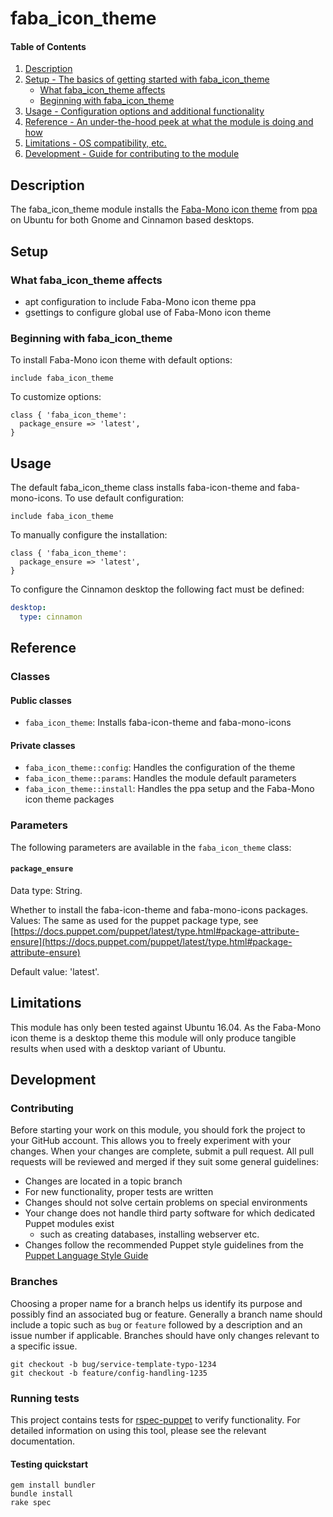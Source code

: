 # faba_icon_theme

#### Table of Contents

1. [Description](#description)
1. [Setup - The basics of getting started with faba_icon_theme](#setup)
    * [What faba_icon_theme affects](#what-faba_icon_theme-affects)
    * [Beginning with faba_icon_theme](#beginning-with-faba_icon_theme)
1. [Usage - Configuration options and additional functionality](#usage)
1. [Reference - An under-the-hood peek at what the module is doing and how](#reference)
1. [Limitations - OS compatibility, etc.](#limitations)
1. [Development - Guide for contributing to the module](#development)

## Description

The faba_icon_theme module installs the [Faba-Mono icon theme](https://snwh.org/moka) from [ppa](https://launchpad.net/~moka/+archive/ubuntu/daily) on Ubuntu for both Gnome and Cinnamon based desktops.

## Setup

### What faba_icon_theme affects

* apt configuration to include Faba-Mono icon theme ppa
* gsettings to configure global use of Faba-Mono icon theme

### Beginning with faba_icon_theme

To install Faba-Mono icon theme with default options:

`include faba_icon_theme`

To customize options:

```puppet
class { 'faba_icon_theme':
  package_ensure => 'latest',
}
```

## Usage

The default faba_icon_theme class installs faba-icon-theme and faba-mono-icons. To use default configuration:

`include faba_icon_theme`

To manually configure the installation:

```puppet
class { 'faba_icon_theme':
  package_ensure => 'latest',
}
```

To configure the Cinnamon desktop the following fact must be defined:
```yaml
desktop:
  type: cinnamon
```

## Reference

### Classes

#### Public classes

* `faba_icon_theme`: Installs faba-icon-theme and faba-mono-icons

#### Private classes

* `faba_icon_theme::config`: Handles the configuration of the theme
* `faba_icon_theme::params`: Handles the module default parameters
* `faba_icon_theme::install`: Handles the ppa setup and the Faba-Mono icon theme packages

### Parameters

The following parameters are available in the `faba_icon_theme` class:

#### `package_ensure`

Data type: String.

Whether to install the faba-icon-theme and faba-mono-icons packages. Values: The same as used for the puppet package type, see [https://docs.puppet.com/puppet/latest/type.html#package-attribute-ensure](https://docs.puppet.com/puppet/latest/type.html#package-attribute-ensure)

Default value: 'latest'.

## Limitations

This module has only been tested against Ubuntu 16.04.  As the Faba-Mono icon theme is a desktop theme this module will only produce tangible results when used with a desktop variant of Ubuntu.

## Development

### Contributing

Before starting your work on this module, you should fork the project to your GitHub account. This allows you to freely experiment with your changes. When your changes are complete, submit a pull request. All pull requests will be reviewed and merged if they suit some general guidelines:

* Changes are located in a topic branch
* For new functionality, proper tests are written
* Changes should not solve certain problems on special environments
* Your change does not handle third party software for which dedicated Puppet modules exist
  * such as creating databases, installing webserver etc.
* Changes follow the recommended Puppet style guidelines from the [Puppet Language Style Guide](https://docs.puppet.com/puppet/latest/style_guide.html)

### Branches

Choosing a proper name for a branch helps us identify its purpose and possibly find an associated bug or feature. Generally a branch name should include a topic such as `bug` or `feature` followed by a description and an issue number if applicable. Branches should have only changes relevant to a specific issue.

```
git checkout -b bug/service-template-typo-1234
git checkout -b feature/config-handling-1235
```

### Running tests

This project contains tests for [rspec-puppet](http://rspec-puppet.com/) to verify functionality. For detailed information on using this tool, please see the relevant documentation.

#### Testing quickstart

```
gem install bundler
bundle install
rake spec
```
